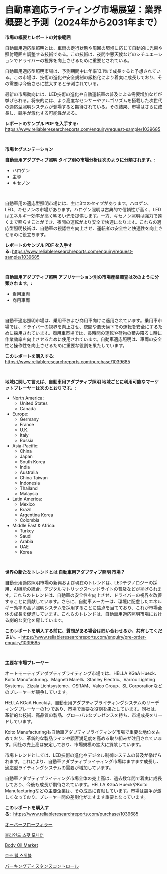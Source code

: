 <p><h1>自動車適応ライティング市場展望：業界概要と予測（2024年から2031年まで）</h1></p><p><strong>市場の概要とレポートの対象範囲</strong></p>
<p><p>自動車用適応型照明とは、車両の走行状態や周囲の環境に応じて自動的に光束や照射範囲を調整する技術である。この技術は、夜間や悪天候などのシチュエーションでドライバーの視界を向上させるために重要とされている。</p><p>自動車用適応型照明市場は、予測期間中に年率13.1％で成長すると予想されている。この市場は、技術の進化や安全規制の厳格化により着実に成長しており、その需要は今後さらに拡大すると予測されている。</p><p>最新の市場動向には、LED技術の進化や自動運転車の普及による需要増加などが挙げられる。将来的には、より高度なセンサーやアルゴリズムを搭載した次世代の適応型照明システムが登場すると期待されている。その結果、市場はさらに成長し、競争が激化する可能性がある。</p></p>
<p><strong>レポートのサンプル PDF を入手する:</strong> <a href="https://www.reliableresearchreports.com/enquiry/request-sample/1039685">https://www.reliableresearchreports.com/enquiry/request-sample/1039685</a></p>
<p>&nbsp;</p>
<p><strong>市場セグメンテーション</strong></p>
<p><strong>自動車用アダプティブ照明 タイプ別の市場分析は次のように分類されます。:</strong></p>
<p><ul><li>ハロゲン</li><li>主導</li><li>キセノン</li></ul></p>
<p>&nbsp;</p>
<p><p>自動車用の適応型照明市場には、主に3つのタイプがあります。ハロゲン、LED、キセノンの市場があります。ハロゲン照明は古典的で信頼性が高く、LEDはエネルギー効率が高く明るい光を提供します。一方、キセノン照明は強力で遠くまで照らすことができ、夜間の運転がより安全で快適になります。これらの適応型照明技術は、自動車の視認性を向上させ、運転者の安全性と快適性を向上させるのに役立ちます。</p></p>
<p><strong>レポートのサンプル PDF を入手する:</strong>&nbsp;<a href="https://www.reliableresearchreports.com/enquiry/request-sample/1039685">https://www.reliableresearchreports.com/enquiry/request-sample/1039685</a></p>
<p>&nbsp;</p>
<p><strong> 自動車用アダプティブ照明 アプリケーション別の市場産業調査は次のように分類されます。:</strong></p>
<p><ul><li>乗用車両</li><li>商用車両</li></ul></p>
<p>&nbsp;</p>
<p><p>自動車適応照明市場は、乗用車および商用車向けに適用されています。乗用車市場では、ドライバーの視界を向上させ、夜間や悪天候下での運転を安全にするために採用されています。商用車市場では、長時間の運転や荷物の積み降ろし時に作業効率を向上させるために使用されています。自動車適応照明は、車両の安全性と操作性を向上させるために重要な役割を果たしています。</p></p>
<p><strong>このレポートを購入する:</strong>&nbsp; <a href="https://www.reliableresearchreports.com/purchase/1039685">https://www.reliableresearchreports.com/purchase/1039685</a></p>
<p>&nbsp;</p>
<p><strong>地域に関して言えば、自動車用アダプティブ照明 地域ごとに利用可能なマーケットプレーヤーは次のとおりです。:</strong></p>
<p><ul>
    <li>
        North America:
        <ul>
            <li>United States</li>
            <li>Canada</li>
        </ul>
    </li>
    <li>
        Europe:
        <ul>
            <li>Germany</li>
            <li>France</li>
            <li>U.K.</li>
            <li>Italy</li>
            <li>Russia</li>
        </ul>
    </li>
    <li>
        Asia-Pacific:
        <ul>
            <li>China</li>
            <li>Japan</li>
            <li>South Korea</li>
            <li>India</li>
            <li>Australia</li>
            <li>China Taiwan</li>
            <li>Indonesia</li>
            <li>Thailand</li>
            <li>Malaysia</li>
        </ul>
    </li>
    <li>
        Latin America:
        <ul>
            <li>Mexico</li>
            <li>Brazil</li>
            <li>Argentina Korea</li>
            <li>Colombia</li>
        </ul>
    </li>
    <li>
        Middle East & Africa:
        <ul>
            <li>Turkey</li>
            <li>Saudi</li>
            <li>Arabia</li>
            <li>UAE</li>
            <li>Korea</li>
        </ul>
    </li>
    </ul></p>
<p>&nbsp;</p>
<p><strong>世界の新たなトレンドとは 自動車用アダプティブ照明 市場？</strong></p>
<p><p>自動車用適応照明市場の新興および現在のトレンドは、LEDテクノロジーの採用、AI機能の統合、デジタルマトリックスヘッドライトの普及などが挙げられます。これらのトレンドは、自動車の安全性を向上させ、ドライバーの視界を改善することに貢献しています。さらに、自動車メーカーは、環境に配慮したエネルギー効率の高い照明システムを採用することに焦点を当てており、これが市場全体の成長を促進しています。これらのトレンドは、自動車用適応照明市場における劇的な変化を齎しています。</p></p>
<p><strong>このレポートを購入する前に、質問がある場合は問い合わせるか、共有してください。</strong>- <a href="https://www.reliableresearchreports.com/enquiry/pre-order-enquiry/1039685">https://www.reliableresearchreports.com/enquiry/pre-order-enquiry/1039685</a></p>
<p>&nbsp;</p>
<p><strong>主要な市場プレーヤー</strong></p>
<p><p>オートモーティブアダプティブライティング市場では、HELLA KGaA Hueck、Koito Manufacturing、Magneti Marelli、Stanley Electric、Varroc Lighting Systems、Zizala Lichtsysteme、OSRAM、Valeo Group、SL Corporationなどのプレーヤーが競争しています。</p><p>HELLA KGaA Hueckは、自動車用アダプティブライティングシステムのリーディングプレーヤーの1つであり、市場で重要な役割を果たしています。同社は、革新的な技術、高品質の製品、グローバルなプレゼンスを持ち、市場成長をリードしています。</p><p>Koito Manufacturingも自動車アダプティブライティング市場で重要な地位を占めており、革新的な製品ラインや顧客満足度を高める取り組みが注目されています。同社の売上高は安定しており、市場規模の拡大に貢献しています。</p><p>市場トレンドとしては、LED技術の進化やデジタル制御システムの普及が挙げられます。これにより、自動車アダプティブライティング市場はますます成長し、適応型ライティングシステムの需要が増加しています。</p><p>自動車アダプティブライティング市場全体の売上高は、過去数年間で着実に成長しており、今後も成長が期待されています。HELLA KGaA HueckやKoito Manufacturingなどの主要企業は、その成長に貢献しています。市場は競争が激しくなっており、プレーヤー間の差別化がますます重要となっています。</p></p>
<p><strong>このレポートを購入する:</strong>&nbsp;&nbsp;<a href="https://www.reliableresearchreports.com/purchase/1039685">https://www.reliableresearchreports.com/purchase/1039685</a></p>
<p><p><a href="https://medium.com/@rusty-marie2024/%E3%82%AA%E3%83%BC%E3%83%90%E3%83%BC%E3%83%95%E3%83%AD%E3%83%BC%E5%85%85%E5%A1%AB%E6%A9%9F%E3%81%AE%E5%B8%82%E5%A0%B4%E5%8B%95%E5%90%91-%E5%B8%82%E5%A0%B4%E3%83%88%E3%83%AC%E3%83%B3%E3%83%89-%E6%88%90%E9%95%B7-2024%E5%B9%B4%E3%81%8B%E3%82%892031%E5%B9%B4%E3%81%BE%E3%81%A7%E3%81%AE%E4%BA%88%E6%B8%AC-4c1f44a42654">オーバーフローフィラー</a></p><p><a href="https://medium.com/@everettilkinson56562023/%EC%8B%9C%EA%B0%81-%EC%9E%A5%EC%95%A0-%EB%AA%A8%EB%8B%88%ED%84%B0-%EC%8B%9C%EC%9E%A5-%EA%B7%9C%EB%AA%A8%EB%8A%94-%EA%B8%80%EB%A1%9C%EB%B2%8C-%EC%82%B0%EC%97%85%EC%97%90%EC%84%9C-%EC%B5%9C%EC%83%81%EC%9D%98-%EB%A7%88%EC%BC%80%ED%8C%85-%EC%B1%84%EB%84%90%EC%9D%84-%EB%B3%B4%EC%97%AC%EC%A4%8D%EB%8B%88%EB%8B%A4-bbcddc8d3ff7">블라인드 스팟 모니터</a></p><p><a href="https://github.com/Sarissaschmalingtr6fz2739/Market-Research-Report-List-1/blob/main/body-oil-market.md">Body Oil Market</a></p><p><a href="https://medium.com/@lizaheller2023/%ED%98%B8%EC%8A%A4-%EB%A6%B4-%EC%8A%A4%EC%9C%84%EB%B8%94-%EC%8B%9C%EC%9E%A5-%EA%B7%9C%EB%AA%A8%EB%8A%94-%EA%B8%80%EB%A1%9C%EB%B2%8C-%EC%82%B0%EC%97%85%EC%97%90%EC%84%9C-%EC%B5%9C%EA%B3%A0%EC%9D%98-%EB%A7%88%EC%BC%80%ED%8C%85-%EC%B1%84%EB%84%90%EC%9D%84-%EB%82%98%ED%83%80%EB%82%B8%EB%8B%A4-74d33fad3ec1">호스 릴 스위블</a></p><p><a href="https://medium.com/@marcosoenrt565736/%E9%A7%90%E8%BB%8A%E8%B7%9D%E9%9B%A2%E5%88%B6%E5%BE%A1%E5%B8%82%E5%A0%B4-%E5%B8%82%E5%A0%B4cagr-%E5%B8%82%E5%A0%B4%E5%8B%95%E5%90%91-%E6%88%90%E9%95%B7%E6%88%A6%E7%95%A5%E3%81%AB%E9%96%A2%E3%81%99%E3%82%8B%E6%B4%9E%E5%AF%9F-a9a775f7a72e">パーキングディスタンスコントロール</a></p></p>